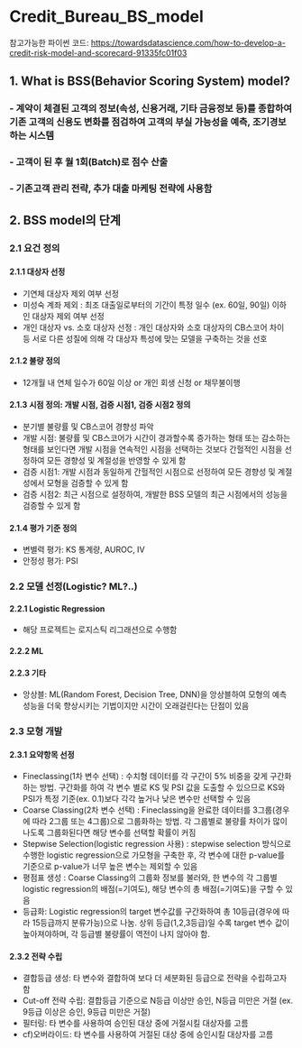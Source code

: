 # Credit_Bureau_BS_model
참고가능한 파이썬 코드: https://towardsdatascience.com/how-to-develop-a-credit-risk-model-and-scorecard-91335fc01f03

## 1. What is BSS(Behavior Scoring System) model?
### - 계약이 체결된 고객의 정보(속성, 신용거래, 기타 금융정보 등)를 종합하여 기존 고객의 신용도 변화를 점검하여 고객의 부실 가능성을 예측, 조기경보하는 시스템
### - 고객이 된 후 월 1회(Batch)로 점수 산출
### - 기존고객 관리 전략, 추가 대출 마케팅 전략에 사용함

## 2. BSS model의 단계
### 2.1 요건 정의
#### 2.1.1 대상자 선정 
- 기연체 대상자 제외 여부 선정
- 미성숙 계좌 제외 : 최조 대출일로부터의 기간이 특정 일수 (ex. 60일, 90일) 이하인 대상자 제외 여부 선정
- 개인 대상자 vs. 소호 대상자 선정
  : 개인 대상자와 소호 대상자의 CB스코어 차이 등 서로 다른 성질에 의해 각 대상자 특성에 맞는 모델을 구축하는 것을 선호
#### 2.1.2 불량 정의
- 12개월 내 연체 일수가 60일 이상 or 개인 회생 신청 or 채무불이행
#### 2.1.3 시점 정의: 개발 시점, 검증 시점1, 검증 시점2 정의
- 분기별 불량률 및 CB스코어 경향성 파악
- 개발 시점: 불량률 및 CB스코어가 시간이 경과할수록 증가하는 형태 또는 감소하는 형태를 보인다면 개발 시점을 연속적인 시점을 선택하는 것보다 간헐적인 시점을 선정하여 모든 경향성 및 계절성을 반영할 수 있게 함
- 검증 시점1: 개발 시점과 동일하게 간헐적인 시점으로 선정하여 모든 경향성 및 계절성에서 모형을 검증할 수 있게 함
- 검증 시점2: 최근 시점으로 설정하여, 개발한 BSS 모델의 최근 시점에서의 성능을 검증할 수 있게 함
#### 2.1.4 평가 기준 정의
- 변별력 평가: KS 통계량, AUROC, IV
- 안정성 평가: PSI
### 2.2 모델 선정(Logistic? ML?..)
#### 2.2.1 Logistic Regression
- 해당 프로젝트는 로지스틱 리그래션으로 수행함
#### 2.2.2 ML
#### 2.2.3 기타
- 앙상블: ML(Random Forest, Decision Tree, DNN)을 앙상블하여 모형의 예측 성능을 더욱 향상시키는 기법이지만 시간이 오래걸린다는 단점이 있음
### 2.3 모형 개발
#### 2.3.1 요약항목 선정
- Fineclassing(1차 변수 선택) : 수치형 데이터를 각 구간이 5% 비중을 갖게 구간화하는 방법. 구간화를 하여 각 변수 별로 KS 및 PSI 값을 도출할 수 있으므로 KS와 PSI가 특정 기준(ex. 0.1)보다 각각 높거나 낮은 변수만 선택할 수 있음
- Coarse Classing(2차 변수 선택) : Fineclassing을 완료한 데이터를 3그룹(경우에 따라 2그룹 또는 4그룹)으로 그룹화하는 방법. 각 그룹별로 불량률 차이가 많이 나도록 그룹화된다면 해당 변수를 선택할 확률이 커짐
- Stepwise Selection(logistic regression 사용) : stepwise selection 방식으로 수행한 logistic regression으로 가모형을 구축한 후, 각 변수에 대한 p-value를 기준으로 p-value가 너무 높은 변수는 제외할 수 있음
- 평점표 생성 : Coarse Classing의 그룹화 정보를 불러와, 한 변수의 각 그룹별 logistic regression의 배점(=기여도), 해당 변수의 총 배점(=기여도)을 구할 수 있음 
- 등급화: Logistic regression의 target 변수값를 구간화하여 총 10등급(경우에 따라 15등급까지 분류가능)으로 나눔. 상위 등급(1,2,3등급)일 수록 target 변수 값이 높아져야하며, 각 등급별 불량률이 역전이 나지 않아야 함. 
#### 2.3.2 전략 수립
- 결합등급 생성: 타 변수와 결합하여 보다 더 세분화된 등급으로 전략을 수립하고자 함
- Cut-off 전략 수립: 결합등급 기준으로 N등급 이상만 승인, N등급 미만은 거절 (ex. 9등급 이상은 승인, 9등급 미만은 거절)
- 필터링: 타 변수를 사용하여 승인된 대상 중에 거절시킬 대상자를 고름
- cf)오버라이드: 타 변수를 사용하여 거절된 대상 중에 승인시킬 대상자를 고름

